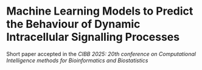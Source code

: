 # Machine Learning Models to Predict the Behaviour of Dynamic Intracellular Signalling Processes

Short paper accepted in the *CIBB 2025:  20th conference on Computational Intelligence methods for Bioinformatics and Biostatistics*


 

